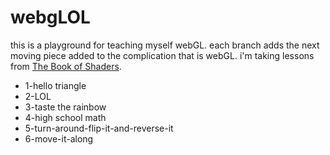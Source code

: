# webgLOL

this is a playground for teaching myself webGL.  each branch adds the next moving piece added to the complication that is webGL.  i'm taking lessons from [The Book of Shaders](http://patriciogonzalezvivo.com/2015/thebookofshaders/).

* 1-hello triangle
* 2-LOL
* 3-taste the rainbow
* 4-high school math
* 5-turn-around-flip-it-and-reverse-it
* 6-move-it-along
